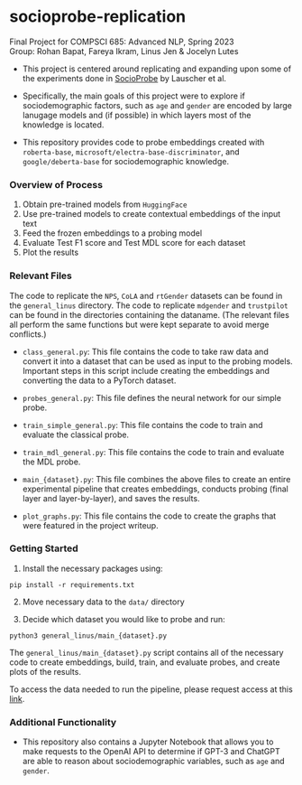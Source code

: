 # socioprobe-replication
Final Project for COMPSCI 685: Advanced NLP, Spring 2023  
Group: Rohan Bapat, Fareya Ikram, Linus Jen & Jocelyn Lutes


* This project is centered around replicating and expanding upon some of the experiments done in [SocioProbe](https://aclanthology.org/2022.emnlp-main.539/) by Lauscher et al.

* Specifically, the main goals of this project were to explore if sociodemographic factors, such as `age` and `gender` are encoded by large lanugage models and (if possible) in which layers most of the knowledge is located. 
* This repository provides code to probe embeddings created with  `roberta-base`, `microsoft/electra-base-discriminator`, and `google/deberta-base` for sociodemographic knowledge. 

### Overview of Process
1. Obtain pre-trained models from `HuggingFace`
2. Use pre-trained models to create contextual embeddings of the input text
2. Feed the frozen embeddings to a probing model
3. Evaluate Test F1 score and Test MDL score for each dataset
4. Plot the results 

### Relevant Files
The code to replicate the `NPS`, `CoLA` and `rtGender` datasets can be found in the `general_linus` directory. The code to replicate `mdgender` and `trustpilot` can be found in the directories containing the dataname. (The relevant files all perform the same functions but were kept separate to avoid merge conflicts.)

* `class_general.py`: This file contains the code to take raw data and convert it into a dataset that can be used as input to the probing models. Important steps in this script include creating the embeddings and converting the data to a PyTorch dataset.

* `probes_general.py`: This file defines the neural network for our simple probe.

* `train_simple_general.py`: This file contains the code to train and evaluate the classical probe.

* `train_mdl_general.py`: This file contains the code to train and evaluate the MDL probe.

* `main_{dataset}.py`: This file combines the above files to create an entire experimental pipeline that creates embeddings, conducts probing (final layer and layer-by-layer), and saves the results.

* `plot_graphs.py`: This file contains the code to create the graphs that were featured in the project writeup.

### Getting Started

1. Install the necessary packages using:
```
pip install -r requirements.txt
```
2. Move necessary data to the `data/` directory

2. Decide which dataset you would like to probe and run:
```
python3 general_linus/main_{dataset}.py
```

The `general_linus/main_{dataset}.py` script contains all of the necessary code to create embeddings, build, train, and evaluate probes, and create plots of the results. 

To access the data needed to run the pipeline, please request access at this [link](https://drive.google.com/drive/folders/1vThMmT9aujE_tQGPn685fHhr7K92OQJG?usp=share_link).

### Additional Functionality
- This repository also contains a Jupyter Notebook that allows you to make requests to the OpenAI API to determine if GPT-3 and ChatGPT are able to reason about sociodemographic variables, such as `age` and `gender`.

